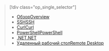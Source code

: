 > [!div class="op_single_selector"]
> * [<span data-ttu-id="ad63b-101">Обзор</span><span class="sxs-lookup"><span data-stu-id="ad63b-101">Overview</span></span>](../articles/hdinsight/hdinsight-use-pig.md)
> * [<span data-ttu-id="ad63b-102">SSH</span><span class="sxs-lookup"><span data-stu-id="ad63b-102">SSH</span></span>](../articles/hdinsight/hdinsight-hadoop-use-pig-ssh.md)
> * [<span data-ttu-id="ad63b-103">Curl</span><span class="sxs-lookup"><span data-stu-id="ad63b-103">Curl</span></span>](../articles/hdinsight/hdinsight-hadoop-use-pig-curl.md)
> * [<span data-ttu-id="ad63b-104">PowerShell</span><span class="sxs-lookup"><span data-stu-id="ad63b-104">PowerShell</span></span>](../articles/hdinsight/hdinsight-hadoop-use-pig-powershell.md)
> * [<span data-ttu-id="ad63b-105">.NET</span><span class="sxs-lookup"><span data-stu-id="ad63b-105">.NET</span></span>](../articles/hdinsight/hdinsight-hadoop-use-pig-dotnet-sdk.md)
> * [<span data-ttu-id="ad63b-106">Удаленный рабочий стол</span><span class="sxs-lookup"><span data-stu-id="ad63b-106">Remote Desktop</span></span>](../articles/hdinsight/hdinsight-hadoop-use-pig-remote-desktop.md)
> 
> 

